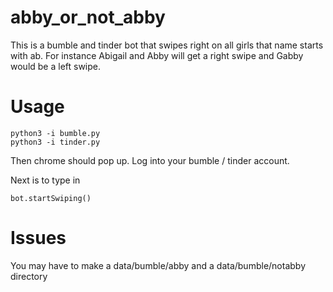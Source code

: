# abby_or_not_abby
This is a bumble and tinder bot that swipes right on all girls that name starts with ab. For instance Abigail and Abby will get a right swipe and Gabby would be a left swipe.

# Usage
```
python3 -i bumble.py
python3 -i tinder.py
```
Then chrome should pop up. Log into your bumble / tinder account.

Next is to type in 
```
bot.startSwiping()
```

# Issues

You may have to make a data/bumble/abby and a data/bumble/notabby directory

